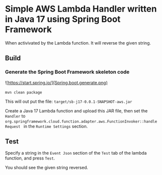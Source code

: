 # Simple AWS Lambda Handler written in Java 17 using Spring Boot Framework

When activivated by the Lambda function.  It will reverse the given string.

## Build

### Generate the Spring Boot Framework skeleton code
![https://start.spring.io/](Spring.boot.generate.png)

`mvn clean package`

This will out put the file: `target/sb-j17-0.0.1-SNAPSHOT-aws.jar`

Create a Java 17 Lambda function and upload this JAR file, then set the `Handler` to `org.springframework.cloud.function.adapter.aws.FunctionInvoker::handleRequest
` in the `Runtime Settings` section.

## Test

Specify a string in the `Event Json` section of the `Test` tab of the  lambda function, and press `Test`.

You should see the given string reversed.
